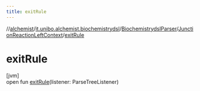 ```yaml
---
title: exitRule
---
```

//[alchemist](../../../../index.html)/[it.unibo.alchemist.biochemistrydsl](../../index.html)/[BiochemistrydslParser](../index.html)/[JunctionReactionLeftContext](index.html)/[exitRule](exit-rule.html)



# exitRule



[jvm]\
open fun [exitRule](exit-rule.html)(listener: ParseTreeListener)




